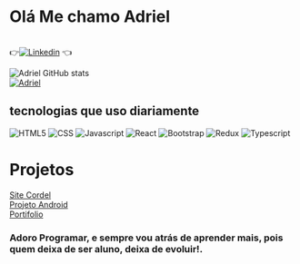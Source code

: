 # Olá Me chamo Adriel
<br>
👉<a href="https://www.linkedin.com/in/adriel-maximus-920bab17b/"><img src="https://img.shields.io/badge/LinkedIn-0077B5?style=for-the-badge&logo=linkedin&logoColor=white" alt="Linkedin"></a> 👈

![Adriel GitHub stats](https://github-readme-stats.vercel.app/api?username=AdrielMaximus&show_icons=true&theme=radical) <br>
[![Adriel](https://github-readme-stats.vercel.app/api/top-langs/?username=AdrielMaximus&layout=compact)](https://github.com/anuraghazra/github-readme-stats)

## tecnologias que uso diariamente

 <div style="display: inline-block">
    <img src="https://img.shields.io/badge/HTML5-E34F26?style=for-the-badge&logo=html5&logoColor=white" alt="HTML5">
 </div>

 <div style="display: inline-block">
    <img src="https://img.shields.io/badge/CSS-239120?&style=for-the-badge&logo=css3&logoColor=white" alt="CSS">
 </div>

 <div style="display: inline-block">
    <img src="https://img.shields.io/badge/JavaScript-F7DF1E?style=for-the-badge&logo=javascript&logoColor=black" alt="Javascript">
 </div>

 <div style="display: inline-block">
    <img src="https://img.shields.io/badge/React-20232A?style=for-the-badge&logo=react&logoColor=61DAFB" alt="React">
 </div>

 <div style="display: inline-block">
    <img src="https://img.shields.io/badge/Bootstrap-563D7C?style=for-the-badge&logo=bootstrap&logoColor=white" alt="Bootstrap">
 </div>

 <div style="display: inline-block">
    <img src="https://img.shields.io/badge/Redux-593D88?style=for-the-badge&logo=redux&logoColor=white" alt="Redux">
 </div>

<div style="display: inline-block">
    <img src="https://img.shields.io/badge/TypeScript-007ACC?style=for-the-badge&logo=typescript&logoColor=white" alt="Typescript">
 </div>
 
 # Projetos
 
 <a href="https://adrielmaximus.github.io/Site-Cordel/">Site Cordel</a> <br>
<a href="https://adrielmaximus.github.io/Site-android/">Projeto Android</a> <br>
<a href="https://adrielmaximus.github.io/Portifolio-oficial/">Portifolio</a> <br>

### Adoro Programar, e sempre vou atrás de aprender mais, pois quem deixa de ser aluno, deixa de evoluir!.
